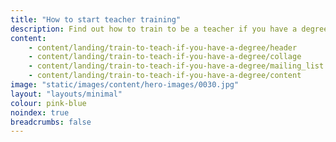 ```yaml
---
title: "How to start teacher training"
description: Find out how to train to be a teacher if you have a degree, including what qualifications you can get and how to fund your training.
content:
    - content/landing/train-to-teach-if-you-have-a-degree/header
    - content/landing/train-to-teach-if-you-have-a-degree/collage
    - content/landing/train-to-teach-if-you-have-a-degree/mailing_list
    - content/landing/train-to-teach-if-you-have-a-degree/content
image: "static/images/content/hero-images/0030.jpg"
layout: "layouts/minimal"
colour: pink-blue
noindex: true
breadcrumbs: false
---
```

